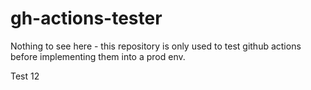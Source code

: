# gh-actions-tester
Nothing to see here - this repository is only used to test github actions before implementing them into a prod env.

Test 12